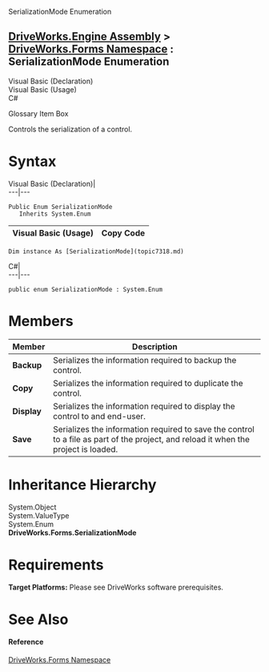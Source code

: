 SerializationMode Enumeration   
  
[DriveWorks.Engine Assembly](topic2156.md) > [DriveWorks.Forms Namespace](topic7266.md) : SerializationMode Enumeration  
---  
  
Visual Basic (Declaration)    
Visual Basic (Usage)    
C# 

Glossary Item Box

Controls the serialization of a control. 

# Syntax

Visual Basic (Declaration)|   
---|---  
      
    
    Public Enum SerializationMode 
       Inherits System.Enum  
  
Visual Basic (Usage)| Copy Code  
---|---  
      
    
    Dim instance As [SerializationMode](topic7318.md)  
  
C#|   
---|---  
      
    
    public enum SerializationMode : System.Enum   
  
# Members

Member| Description  
---|---  
**Backup**|  Serializes the information required to backup the control.  
**Copy**|  Serializes the information required to duplicate the control.  
**Display**|  Serializes the information required to display the control to and end-user.  
**Save**|  Serializes the information required to save the control to a file as part of the project, and reload it when the project is loaded.  
  
# Inheritance Hierarchy

System.Object  
System.ValueType  
System.Enum  
**DriveWorks.Forms.SerializationMode**  


# Requirements

**Target Platforms:** Please see DriveWorks software prerequisites.

# See Also

#### Reference

[DriveWorks.Forms Namespace](topic7266.md)


